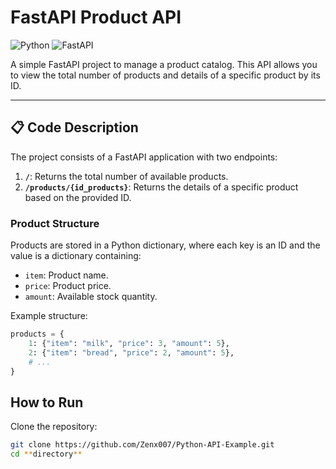 # FastAPI Product API

![Python](https://img.shields.io/badge/Python-3776AB?style=for-the-badge&logo=python&logoColor=white)
![FastAPI](https://img.shields.io/badge/FastAPI-009688?style=for-the-badge&logo=fastapi&logoColor=white)

A simple FastAPI project to manage a product catalog. This API allows you to view the total number of products and details of a specific product by its ID.

---

## 📋 Code Description

The project consists of a FastAPI application with two endpoints:

1. **`/`**: Returns the total number of available products.
2. **`/products/{id_products}`**: Returns the details of a specific product based on the provided ID.

### Product Structure
Products are stored in a Python dictionary, where each key is an ID and the value is a dictionary containing:
- `item`: Product name.
- `price`: Product price.
- `amount`: Available stock quantity.

Example structure:
```python
products = {
    1: {"item": "milk", "price": 3, "amount": 5},
    2: {"item": "bread", "price": 2, "amount": 5},
    # ...
}
````
## How to Run

 Clone the repository:
   ```bash
   git clone https://github.com/Zenx007/Python-API-Example.git
   cd **directory**
